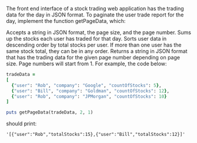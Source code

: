 The front end interface of a stock trading web application has the trading data for the day in JSON format. To paginate the user trade report for the day, implement the function getPageData, which:

Accepts a string in JSON format, the page size, and the page number.
Sums up the stocks each user has traded for that day.
Sorts user data in descending order by total stocks per user. If more than one user has the same stock total, they can be in any order.
Returns a string in JSON format that has the trading data for the given page number depending on page size. Page numbers will start from 1.
For example, the code below:

```ruby
tradeData = 
[
  {"user": "Rob", "company": "Google", "countOfStocks": 5},
  {"user": "Bill", "company": "Goldman", "countOfStocks": 12},
  {"user": "Rob", "company": "JPMorgan", "countOfStocks": 10}
]

puts getPageData(tradeData, 2, 1)
```

should print:

```
'[{"user":"Rob","totalStocks":15},{"user":"Bill","totalStocks":12}]'
```
